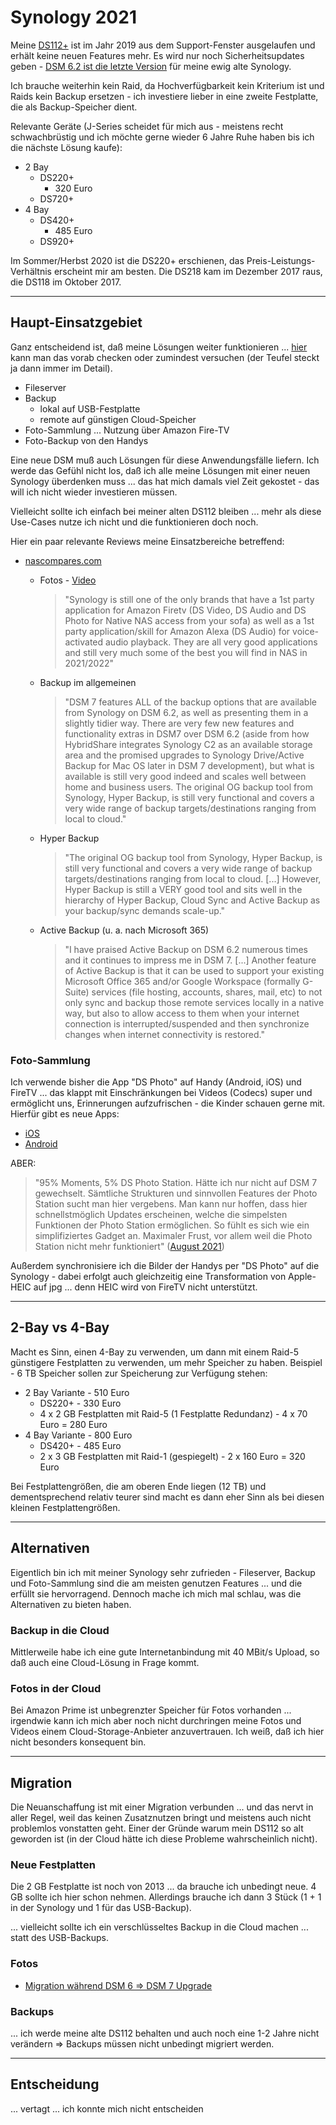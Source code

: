 # Synology 2021

Meine [DS112+](synology-ds112.md) ist im Jahr 2019 aus dem Support-Fenster ausgelaufen und erhält keine neuen Features mehr. Es wird nur noch Sicherheitsupdates geben - [DSM 6.2 ist die letzte Version](https://www.ifun.de/synology-dsm-6-2-1-die-letzten-updates-fuer-zahlreiche-alt-modelle-126579/) für meine ewig alte Synology.

Ich brauche weiterhin kein Raid, da Hochverfügbarkeit kein Kriterium ist und Raids kein Backup ersetzen - ich investiere lieber in eine zweite Festplatte, die als Backup-Speicher dient.

Relevante Geräte (J-Series scheidet für mich aus - meistens recht schwachbrüstig und ich möchte gerne wieder 6 Jahre Ruhe haben bis ich die nächste Lösung kaufe):

* 2 Bay
  * DS220+
    * 320 Euro
  * DS720+
* 4 Bay
  * DS420+
    * 485 Euro
  * DS920+

Im Sommer/Herbst 2020 ist die DS220+ erschienen, das Preis-Leistungs-Verhältnis erscheint mir am besten. Die DS218 kam im Dezember 2017 raus, die DS118 im Oktober 2017.

---

## Haupt-Einsatzgebiet

Ganz entscheidend ist, daß meine Lösungen weiter funktionieren ... [hier](https://stadt-bremerhaven.de/synology-photos-apps-fuer-android-und-ios/) kann man das vorab checken oder zumindest versuchen (der Teufel steckt ja dann immer im Detail).

* Fileserver
* Backup
  * lokal auf USB-Festplatte
  * remote auf günstigen Cloud-Speicher
* Foto-Sammlung ... Nutzung über Amazon Fire-TV
* Foto-Backup von den Handys

Eine neue DSM muß auch Lösungen für diese Anwendungsfälle liefern. Ich werde das Gefühl nicht los, daß ich alle meine Lösungen mit einer neuen Synology überdenken muss ... das hat mich damals viel Zeit gekostet - das will ich nicht wieder investieren müssen.

Vielleicht sollte ich einfach bei meiner alten DS112 bleiben ... mehr als diese Use-Cases nutze ich nicht und die funktionieren doch noch.

Hier ein paar relevante Reviews meine Einsatzbereiche betreffend:

* [nascompares.com](https://nascompares.com/synology-dsm-7-review-part-2-multimedia-backup-management/)
  * Fotos - [Video](https://www.youtube.com/watch?time_continue=930&v=KhFY5yMlujU&feature=emb_logo)

    > "Synology is still one of the only brands that have a 1st party application for Amazon Firetv (DS Video, DS Audio and DS Photo for Native NAS access from your sofa) as well as a 1st party application/skill for Amazon Alexa (DS Audio) for voice-activated audio playback.  They are all very good applications and still very much some of the best you will find in NAS in 2021/2022"

  * Backup im allgemeinen

    > "DSM 7 features ALL of the backup options that are available from Synology on DSM 6.2, as well as presenting them in a slightly tidier way. There are very few new features and functionality extras in DSM7 over DSM 6.2 (aside from how HybridShare integrates Synology C2 as an available storage area and the promised upgrades to Synology Drive/Active Backup for Mac OS later in DSM 7 development), but what is available is still very good indeed and scales well between home and business users. The original OG backup tool from Synology, Hyper Backup, is still very functional and covers a very wide range of backup targets/destinations ranging from local to cloud."

  * Hyper Backup

    > "The original OG backup tool from Synology, Hyper Backup, is still very functional and covers a very wide range of backup targets/destinations ranging from local to cloud. [...] However, Hyper Backup is still a VERY good tool and sits well in the hierarchy of Hyper Backup, Cloud Sync and Active Backup as your backup/sync demands scale-up."

  * Active Backup (u. a. nach Microsoft 365)

    > "I have praised Active Backup on DSM 6.2 numerous times and it continues to impress me in DSM 7. [...] Another feature of Active Backup is that it can be used to support your existing Microsoft Office 365 and/or Google Workspace (formally G-Suite) services (file hosting, accounts, shares, mail, etc) to not only sync and backup those remote services locally in a native way, but also to allow access to them when your internet connection is interrupted/suspended and then synchronize changes when internet connectivity is restored."

### Foto-Sammlung

Ich verwende bisher die App "DS Photo" auf Handy (Android, iOS) und FireTV ... das klappt mit Einschränkungen bei Videos (Codecs) super und ermöglicht uns, Erinnerungen aufzufrischen - die Kinder schauen gerne mit. Hierfür gibt es neue Apps:

* [iOS](https://apps.apple.com/app/id1484764501)
* [Android](https://play.google.com/store/apps/details?id=com.synology.projectkailash)

ABER:

> "95% Moments, 5% DS Photo Station. Hätte ich nur nicht auf DSM 7 gewechselt. Sämtliche Strukturen und sinnvollen Features der Photo Station sucht man hier vergebens. Man kann nur hoffen, dass hier schnellstmöglich Updates erscheinen, welche die simpelsten Funktionen der Photo Station ermöglichen. So fühlt es sich wie ein simplifiziertes Gadget an. Maximaler Frust, vor allem weil die Photo Station nicht mehr funktioniert" ([August 2021](https://play.google.com/store/apps/details?id=com.synology.projectkailash&showAllReviews=true))

Außerdem synchronisiere ich die Bilder der Handys per "DS Photo" auf die Synology - dabei erfolgt auch gleichzeitig eine Transformation von Apple-HEIC auf jpg ... denn HEIC wird von FireTV nicht unterstützt.

---

## 2-Bay vs 4-Bay

Macht es Sinn, einen 4-Bay zu verwenden, um dann mit einem Raid-5 günstigere Festplatten zu verwenden, um mehr Speicher zu haben. Beispiel - 6 TB Speicher sollen zur Speicherung zur Verfügung stehen:

* 2 Bay Variante - 510 Euro
  * DS220+ - 330 Euro
  * 4 x 2 GB Festplatten mit Raid-5 (1 Festplatte Redundanz) - 4 x 70 Euro = 280 Euro
* 4 Bay Variante - 800 Euro
  * DS420+ - 485 Euro
  * 2 x 3 GB Festplatten mit Raid-1 (gespiegelt) - 2 x 160 Euro = 320 Euro

Bei Festplattengrößen, die am oberen Ende liegen (12 TB) und dementsprechend relativ teurer sind macht es dann eher Sinn als bei diesen kleinen Festplattengrößen.

---

## Alternativen

Eigentlich bin ich mit meiner Synology sehr zufrieden - Fileserver, Backup und Foto-Sammlung sind die am meisten genutzen Features ... und die erfüllt sie hervorragend. Dennoch mache ich mich mal schlau, was die Alternativen zu bieten haben.

### Backup in die Cloud

Mittlerweile habe ich eine gute Internetanbindung mit 40 MBit/s Upload, so daß auch eine Cloud-Lösung in Frage kommt.

### Fotos in der Cloud

Bei Amazon Prime ist unbegrenzter Speicher für Fotos vorhanden ... irgendwie kann ich mich aber noch nicht durchringen meine Fotos und Videos einem Cloud-Storage-Anbieter anzuvertrauen. Ich weiß, daß ich hier nicht besonders konsequent bin.

---

## Migration

Die Neuanschaffung ist mit einer Migration verbunden ... und das nervt in aller Regel, weil das keinen Zusatznutzen bringt und meistens auch nicht problemlos vonstatten geht. Einer der Gründe warum mein DS112 so alt geworden ist (in der Cloud hätte ich diese Probleme wahrscheinlich nicht).

### Neue Festplatten

Die 2 GB Festplatte ist noch von 2013 ... da brauche ich unbedingt neue. 4 GB sollte ich hier schon nehmen. Allerdings brauche ich dann 3 Stück (1 + 1 in der Synology und 1 für das USB-Backup).

... vielleicht sollte ich ein verschlüsseltes Backup in die Cloud machen ... statt des USB-Backups.

### Fotos

* [Migration während DSM 6 => DSM 7 Upgrade](https://www.youtube.com/watch?v=L3L0rhqZCQY)

### Backups

... ich werde meine alte DS112 behalten und auch noch eine 1-2 Jahre nicht verändern => Backups müssen nicht unbedingt migriert werden.

---

## Entscheidung

... vertagt ... ich konnte mich nicht entscheiden